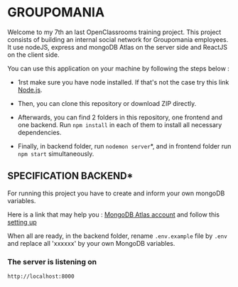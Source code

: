# GROUPOMANIA

Welcome to my 7th an last OpenClassrooms training project.
This project consists of building an internal social network for Groupomania employees.
It use nodeJS, express and mongoDB Atlas on the server side and ReactJS on the client side.

You can use this application on your machine by following the steps below :

  - 1rst make sure you have node installed. If that's not the case try this link [Node.js](https://nodejs.org/en/download/ "nodejs.org").

  - Then, you can clone this repository or download ZIP directly.

  - Afterwards, you can find 2 folders in this repository, one frontend and one backend. Run `npm install` in each of them to install all necessary dependencies.

  - Finally, in backend folder, run `nodemon server`*, and in frontend folder run `npm start` simultaneously.


## SPECIFICATION BACKEND*

For running this project you have to create and inform your own mongoDB variables.

Here is a link that may help you : [MongoDB Atlas account](https://www.mongodb.com/cloud/atlas/register) and follow this [setting up](https://developer.mozilla.org/en-US/docs/Learn/Server-side/Express_Nodejs/mongoose#setting_up_the_mongodb_database)

When all are ready, in the backend folder, rename `.env.example` file by `.env` and replace all 'xxxxxx' by your own MongoDB variables.

### The server is listening on 
`http://localhost:8000`